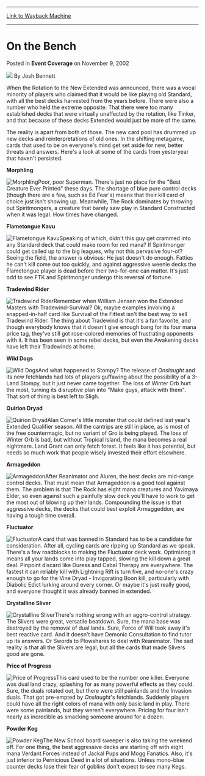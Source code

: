 
---
[Link to Wayback Machine](https://web.archive.org/web/20171029053741/https://magic.wizards.com/en/articles/archive/event-coverage/bench-2002-11-09)

[_metadata_:author]:- "Josh Bennett"
[_metadata_:description]:- "When the Rotation to the New Extended was announced, there was a vocal minority of players who claimed that it would be like playing old Standard, with all the best decks harvested from the years before. There were also a number who held the extreme opposite: That there were too many established decks that were virtually unaffected by the rotation, like Tinker, and that because of these decks Extended would just be more of the same."
[_metadata_:generator]:- "Drupal 7 (http://drupal.org)"
[_metadata_:node]:- "798226"
[_metadata_:publish_date]:- "2002-11-09"
[_metadata_:source]:- "div-main-content"
[_metadata_:title]:- "On the Bench"
[_metadata_:wayback_capture_timestamp]:- "2017-10-29 05:37:41"
[_metadata_:wayback_raw_url]:- "https://web.archive.org/web/20171029053741id_/https://magic.wizards.com/en/articles/archive/event-coverage/bench-2002-11-09"
[_metadata_:wayback_url]:- "https://magic.wizards.com/en/articles/archive/event-coverage/bench-2002-11-09"
---


On the Bench
============



 Posted in **Event Coverage**
 on November 9, 2002 






![](https://media.magic.wizards.com/styles/auth_small/public/images/person/authorpic_joshbennett.jpg)
By Josh Bennett











When the Rotation to the New Extended was announced, there was a vocal minority of players who claimed that it would be like playing old Standard, with all the best decks harvested from the years before. There were also a number who held the extreme opposite: That there were too many established decks that were virtually unaffected by the rotation, like Tinker, and that because of these decks Extended would just be more of the same.

The reality is apart from both of those. The new card pool has drummed up new decks and reinterpretations of old ones. In the shifting metagame, cards that used to be on everyone's mind get set aside for new, better threats and answers. Here's a look at some of the cards from yesteryear that haven't persisted.

**Morphling**

![Morphling](http://gatherer.wizards.com/Handlers/Image.ashx?type=card&name=Morphling)Poor, poor Superman. There's just no place for the "Best Creature Ever Printed" these days. The shortage of blue pure control decks (though there are a few, such as Ed Fear's) means that their kill card of choice just isn't showing up. Meanwhile, The Rock dominates by throwing out Spiritmongers, a creature that barely saw play in Standard Constructed when it was legal. How times have changed.

**Flametongue Kavu**

![Flametongue Kavu](http://gatherer.wizards.com/Handlers/Image.ashx?type=card&name=Flametongue+Kavu)Speaking of which, didn't this guy get crammed into any Standard deck that could make room for red mana? If Spiritmonger could get called up to the big leagues, why not this pervasive four-of? Seeing the field, the answer is obvious: He just doesn't do enough. Fatties he can't kill come out too quickly, and against aggressive weenie decks the Flametongue player is dead before their two-for-one can matter. It's just odd to see FTK and Spiritmonger undergo this reversal of fortune.

**Tradewind Rider**

![Tradewind Rider](http://gatherer.wizards.com/Handlers/Image.ashx?type=card&name=Tradewind+Rider)Remember when William Jensen won the Extended Masters with Tradewind-Survival? Ok, maybe examples involving a snapped-in-half card like Survival of the Fittest isn't the best way to sell Tradewind Rider. The thing about Tradewind is that it's a fan favorite, and though everybody knows that it doesn't give enough bang for its four mana price tag, they've still got rose-colored memories of frustrating opponents with it. It has been seen in some rebel decks, but even the Awakening decks have left their Tradewinds at home. 

**Wild Dogs**

![Wild Dogs](http://gatherer.wizards.com/Handlers/Image.ashx?type=card&name=Wild+Dogs)And what happened to Stompy? The release of *Onslaught* and its new fetchlands had lots of players guffawing about the possibility of a 3-Land Stompy, but it just never came together. The loss of Winter Orb hurt the most, turning its disruptive plan into "Make guys, attack with them". That sort of thing is best left to Sligh.

**Quirion Dryad**

![Quirion Dryad](http://gatherer.wizards.com/Handlers/Image.ashx?type=card&name=Quirion+Dryad)Alan Comer's little monster that could defined last year's Extended Qualifier season. All the cantrips are still in place, as is most of the free countermagic, but no variant of Gro is being played. The loss of Winter Orb is bad, but without Tropical Island, the mana becomes a real nightmare. Land Grant can only fetch forest. It feels like it has potential, but needs so much work that people wisely invested their effort elsewhere.

**Armageddon**

![Armageddon](http://gatherer.wizards.com/Handlers/Image.ashx?type=card&name=Armageddon)After Reanimator and Aluren, the best decks are mid-range control decks. That must mean that Armageddon is a good tool against them. The problem is that The Rock has eight mana creatures and Yavimaya Elder, so even against such a painfully slow deck you'll have to work to get the most out of blowing up their lands. Compounding the issue is that aggressive decks, the decks that could best exploit Armaggeddon, are having a tough time overall. 

**Fluctuator**

![Fluctuator](http://gatherer.wizards.com/Handlers/Image.ashx?type=card&name=Fluctuator)A card that was banned in Standard has to be a candidate for consideration. After all, cycling cards are ripping up Standard as we speak. There's a few roadblocks to making the Fluctuator deck work. Optimizing it means all your lands come into play tapped, slowing the kill down a great deal. Pinpoint discard like Duress and Cabal Therapy are everywhere. The fastest it can reliably kill with Lightning Rift is turn five, and no-one's crazy enough to go for the Vine Dryad - Invigorating Boon kill, particularly with Diabolic Edict lurking around every corner. Or maybe it's just really good, and everyone thought it was already banned in extended.

**Crystalline Sliver**

![Crystalline Sliver](http://gatherer.wizards.com/Handlers/Image.ashx?type=card&name=Crystalline+Sliver)There's nothing wrong with an aggro-control strategy. The Slivers were great, versatile beatdown. Sure, the mana base was destroyed by the removal of dual lands. Sure, Force of Will took away it's best reactive card. And it doesn't have Demonic Consultation to find tutor up its answers. Or Swords to Plowshares to deal with Reanimator. The sad reality is that all the Slivers are legal, but all the cards that made Slivers good are gone.

**Price of Progress**

![Price of Progress](http://gatherer.wizards.com/Handlers/Image.ashx?type=card&name=Price+of+Progress)This card used to be the number one killer. Everyone was dual land crazy, splashing for as many powerful effects as they could. Sure, the duals rotated out, but there were still painlands and the Invasion duals. That got pre-empted by *Onslaught*'s fetchlands. Suddenly players could have all the right colors of mana with only basic land in play. There were some painlands, but they weren't everywhere. Pricing for four isn't nearly as incredible as smacking someone around for a dozen.

**Powder Keg**

![Powder Keg](http://gatherer.wizards.com/Handlers/Image.ashx?type=card&name=Powder+Keg)The New School board sweeper is also taking the weekend off. For one thing, the best aggressive decks are starting off with eight mana Verdant Forces instead of Jackal Pups and Mogg Fanatics. Also, it's just inferior to Pernicious Deed in a lot of situations. Unless mono-blue counter decks lose their fear of goblins don't expect to see many Kegs.







